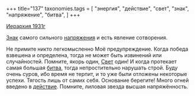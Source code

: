 +++
title="137"
taxonomies.tags = [
 "энергия",
 "действие",
 "свет",
 "знак",
 "напряжение",
 "битва",
]
+++

[Иерархия 1931г](/agni/1931)

[Знак](/tags/знак) самого сильного [напряжения](/tags/энергия) и есть явление сотворения.   

Не примите никто легкомысленно Моё предупреждение. Когда победа взвешена и определена, тогда не может быть извинений или случайностей. Помните, якорь один, [Свет](/tags/свет) один! И когда протекает самая большая [битва](/tags/битва), тогда непростительно нарушать строй. Буду очень суров, ибо время не терпит, и то уже были отложены некоторые успехи. Тягость лишь от самих себя. Основание берегите! Много огней введено в [действие](/tags/действие). Помните, лиловая звезда высшая напряжённость.   


